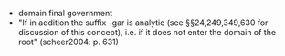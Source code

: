 - domain final government
- "If in addition the suffix -gar is analytic (see §§24,249,349,630 for discussion of this concept), i.e. if it does not enter the domain of the root" (scheer2004: p. 631)
